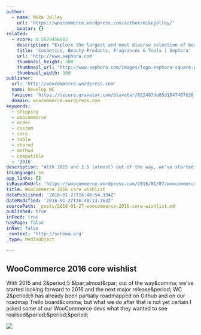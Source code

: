 ```yaml
---
author:
  - name: Mike Jolley
    url: 'https://woocommerce.wordpress.com/author/mikejolley/'
    avatar: {}
related:
  - score: 0.5570456982
    description: "Explore the largest and most diverse selection of beauty products from Sephora. Buy makeup, cosmetics, skincare and other products from beauty brands like Clarisonic, OPI, Guerlain and Clinique. You're bound to find something that's uniquely you."
    title: 'Cosmetics, Beauty Products, Fragrances & Tools | Sephora'
    url: 'http://www.sephora.com'
    thumbnail_height: 300
    thumbnail_url: 'http://www.sephora.com/images/logo-sephora-square.png'
    thumbnail_width: 300
publisher:
  url: 'http://woocommerce.wordpress.com'
  name: Develop WC
  favicon: 'https://secure.gravatar.com/blavatar/822487de05d1047467b38f3192ca141f?s=16'
  domain: woocommerce.wordpress.com
keywords:
  - shipping
  - woocommerce
  - order
  - custom
  - core
  - table
  - stored
  - method
  - compatible
  - '2016'
description: "With 2015 and 2.5 (almost) out of the way, we've started looking forward to 2016 and the next major release. WC 2.6 has already been partially roadmapped on Github and on our roadmap Trello board, but what we do after that is not yet certain I asked some of our WooCommerce devs what they wanted to see realised..."
inLanguage: en
app_links: []
isBasedOnUrl: 'https://woocommerce.wordpress.com/2016/01/07/woocommerce-2016-core-wishlist/#comment-927'
title: WooCommerce 2016 core wishlist
datePublished: '2016-01-27T16:48:54.334Z'
dateModified: '2016-01-27T16:48:13.363Z'
sourcePath: _posts/2016-01-27-woocommerce-2016-core-wishlist.md
published: true
inFeed: true
hasPage: false
inNav: false
_context: 'http://schema.org'
_type: MediaObject

---
```

<article style=""><h1>WooCommerce 2016 core wishlist</h1><p>With 2015 and 2&amp;period;5 &amp;lpar;almost&amp;rpar; out of the way&amp;comma; we've started looking forward to 2016 and the next major release&amp;period; WC 2&amp;period;6 has already been partially roadmapped on Github and on our roadmap Trello board&amp;comma; but what we do after that is not yet certain I asked some of our WooCommerce devs what they wanted to see realised&amp;period;&amp;period;&amp;period;</p><img src="https://woocommerce.files.wordpress.com/2016/01/2016-01-06-at-14-36.png?w=712" /></article>